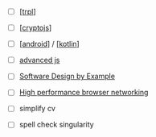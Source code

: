 - [ ] [[trpl]]
- [ ] [[cryptojs]]
- [ ] [[android]] / [[kotlin]]
- [ ] [advanced js](../attachments/index.md)
- [ ] [Software Design by Example](https://third-bit.com/sdxjs/)
- [ ] [High performance browser networking](https://hpbn.co) 
- [ ] simplify cv
- [ ] spell check singularity


[//begin]: # "Autogenerated link references for markdown compatibility"
[trpl]: dev/languages/rust/rust_book/trpl "the rust programming lang"
[cryptojs]: dev/web3/cryptojs "cryptojs"
[android]: dev/mobile/android "the first line of code"
[kotlin]: dev/mobile/kotlin "kotlin"
[//end]: # "Autogenerated link references"